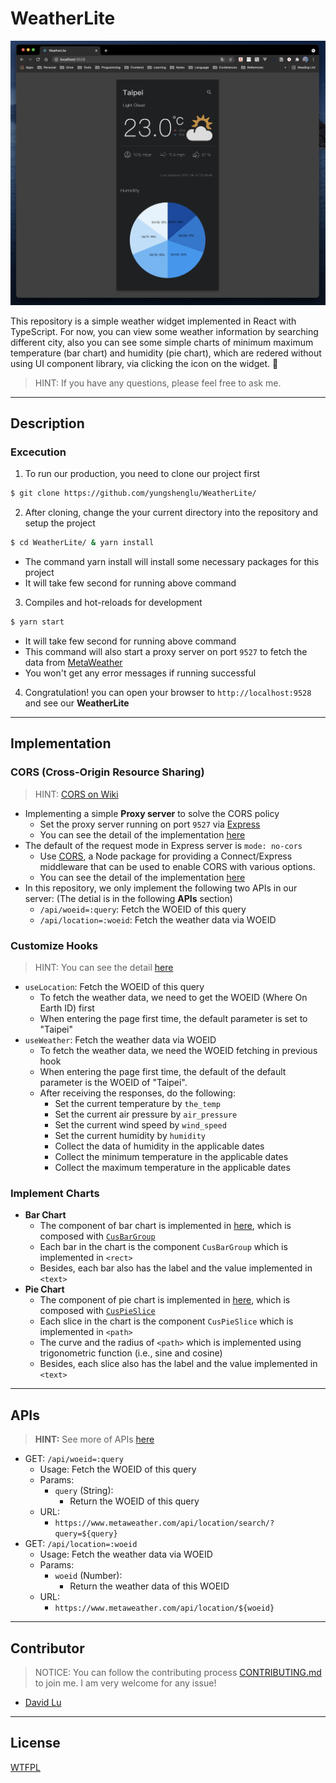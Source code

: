 # WeatherLite

![](./src/assets/img/Demo.png)

This repository is a simple weather widget implemented in React with TypeScript. For now, you can view some weather information by searching different city, also you can see some simple charts of minimum maximum temperature (bar chart) and humidity (pie chart), which are redered without using UI component library, via clicking the icon on the widget. :tada:

> HINT: If you have any questions, please feel free to ask me.

---

## Description

### Excecution

1. To run our production, you need to clone our project first
  ```bash
  $ git clone https://github.com/yungshenglu/WeatherLite/
  ```
2. After cloning, change the your current directory into the repository and setup the project
  ```bash
  $ cd WeatherLite/ & yarn install
  ```
  - The command yarn install will install some necessary packages for this project
  - It will take few second for running above command
3. Compiles and hot-reloads for development
  ```bash
  $ yarn start
  ```
  - It will take few second for running above command
  - This command will also start a proxy server on port `9527` to fetch the data from [MetaWeather](https://www.metaweather.com/api/)
  - You won't get any error messages if running successful
4. Congratulation! you can open your browser to `http://localhost:9528` and see our **WeatherLite**

---

## Implementation

### CORS (Cross-Origin Resource Sharing)

> HINT: [CORS on Wiki](https://en.wikipedia.org/wiki/Cross-origin_resource_sharing)

- Implementing a simple **Proxy server** to solve the CORS policy
  - Set the proxy server running on port `9527` via [Express](https://expressjs.com/)
  - You can see the detail of the implementation [here](./app.js)
- The default of the request mode in Express server is `mode: no-cors`
  - Use [CORS](https://www.npmjs.com/package/cors), a Node package for providing a Connect/Express middleware that can be used to enable CORS with various options.
  - You can see the detail of the implementation [here](./app.js)
- In this repository, we only implement the following two APIs in our server: (The detial is in the following **APIs** section)
  - `/api/woeid=:query`: Fetch the WOEID of this query
  - `/api/location=:woeid`: Fetch the weather data via WOEID

### Customize Hooks

> HINT: You can see the detail [here](./src/hooks)

- `useLocation`: Fetch the WOEID of this query
  - To fetch the weather data, we need to get the WOEID (Where On Earth ID) first
  - When entering the page first time, the default parameter is set to "Taipei"
- `useWeather`: Fetch the weather data via WOEID
  - To fetch the weather data, we need the WOEID fetching in previous hook
  - When entering the page first time, the default of the default parameter is the WOEID of "Taipei".
  - After receiving the responses, do the following:
    - Set the current temperature by `the_temp`
    - Set the current air pressure by `air_pressure`
    - Set the current wind speed by `wind_speed`
    - Set the current humidity by `humidity`
    - Collect the data of humidity in the applicable dates
    - Collect the minimum temperature in the applicable dates
    - Collect the maximum temperature in the applicable dates

### Implement Charts

- **Bar Chart**
  - The component of bar chart is implemented in [here](./src/components/CusBarChart), which is composed with [`CusBarGroup`](./src/components/CusBarGroup)
  - Each bar in the chart is the component `CusBarGroup` which is implemented in `<rect>`
  - Besides, each bar also has the label and the value implemented in `<text>`
- **Pie Chart**
  - The component of pie chart is implemented in [here](./src/components/CusPieChart), which is composed with [`CusPieSlice`](./src/component/CusPieSlice)
  - Each slice in the chart is the component `CusPieSlice` which is implemented in `<path>`
  - The curve and the radius of `<path>` which is implemented using trigonometric function (i.e., sine and cosine)
  - Besides, each slice also has the label and the value implemented in `<text>`

---
## APIs

> **HINT:** See more of APIs [here](https://www.metaweather.com/api/)

- GET: `/api/woeid=:query`
  - Usage: Fetch the WOEID of this query
  - Params:
    - `query` (String):
      - Return the WOEID of this query
  - URL:
    - `https://www.metaweather.com/api/location/search/?query=${query}`
- GET: `/api/location=:woeid`
  - Usage: Fetch the weather data via WOEID
  - Params:
    - `woeid` (Number):
      - Return the weather data of this WOEID
  - URL:
    - `https://www.metaweather.com/api/location/${woeid}`

---

## Contributor

> NOTICE: You can follow the contributing process [CONTRIBUTING.md](CONTRIBUTING.md) to join me. I am very welcome for any issue!

- [David Lu](https://github.com/yungshenglu)

---

## License

[WTFPL](LICENSE)
